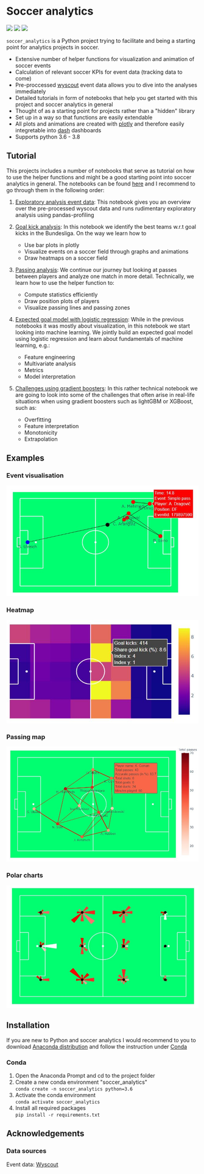 # Soccer analytics
![](https://github.com/CleKraus/soccer_analytics/workflows/Testing/badge.svg)
![](https://github.com/CleKraus/soccer_analytics/workflows/Platform%20check/badge.svg)
![](https://github.com/CleKraus/soccer_analytics/workflows/Coding%20standard/badge.svg)

`soccer_analytics` is a Python project trying to facilitate and being a starting point for analytics projects in soccer. 

* Extensive number of helper functions for visualization and animation of soccer events
* Calculation of relevant soccer KPIs for event data (tracking data to come)
* Pre-proccessed [wyscout](https://figshare.com/collections/Soccer_match_event_dataset/4415000/2) event data allows you to dive into the analyses immediately 
* Detailed tutorials in form of notebooks that help you get started with this project and soccer analytics in general
* Thought of as a starting point for projects rather than a "hidden" library
* Set up in a way so that functions are easily extendable
* All plots and animations are created with [plotly](https://plotly.com/python/) and therefore easily integretable into [dash](https://plotly.com/dash/) dashboards
* Supports python 3.6 - 3.8

## Tutorial
This projects includes a number of notebooks that serve as tutorial on how to use the helper functions and might be a good starting point into soccer analytics in general.
The notebooks can be found [here](notebooks) and I recommend to go through them in the following order:

1. [Exploratory analysis event data](notebooks/exploratory_analysis_event_data.ipynb): This notebook gives you an overview over the pre-processed wyscout data 
and runs rudimentary exploratory analysis using pandas-profiling

2. [Goal kick analysis](notebooks/goal_kick_analysis.ipynb): In this notebook we identify the best teams w.r.t goal kicks in the Bundesliga. On the way we learn how to
    - Use bar plots in plotly
    - Visualize events on a soccer field through graphs and animations
    - Draw heatmaps on a soccer field

3. [Passing analysis](notebooks/passing_analysis.ipynb): We continue our journey but looking at passes between players and analyze one match in more detail. Technically, we learn how to 
    use the helper function to:
    - Compute statistics efficiently
    - Draw position plots of players
    - Visualize passing lines and passing zones

4. [Expected goal model with logistic regression](notebooks/expected_goal_model_lr.ipynb): While in the previous notebooks it was mostly about visualization, in this notebook we start 
looking into machine learning. We jointly build an expected goal model using logistic regression and learn about fundamentals of machine learning, e.g.:
    - Feature engineering 
    - Multivariate analysis
    - Metrics
    - Model interpretation

5. [Challenges using gradient boosters](notebooks/challenges_with_gradient_boosters.ipynb): In this rather technical notebook we are going to look into some of the challenges that often 
arise in real-life situations when using gradient boosters such as lightGBM or XGBoost, such as:
    - Overfitting
    - Feature interpretation
    - Monotonicity
    - Extrapolation


## Examples

### Event visualisation
![](docs/img/event_example_new.JPG)<!-- .element height="20%" width="20%" -->
### Heatmap
![](docs/img/heatmap_example.JPG)<!-- .element height="20%" width="20%" -->
### Passing map
![](docs/img/passing_plot.JPG)<!-- .element height="15%" width="15%" -->
### Polar charts   
![](docs/img/polar_charts.JPG)<!-- .element height="15%" width="15%" -->


## Installation
If you are new to Python and soccer analytics I would recommend to you to download [Anaconda distribution](https://www.anaconda.com/distribution/#download-section) and follow 
the instruction under [Conda](#Conda)

### Conda
1. Open the Anaconda Prompt and cd to the project folder
2. Create a new conda environment "soccer_analytics"\
`conda create -n soccer_analytics python=3.6`
3. Activate the conda environment\
`conda activate soccer_analytics`
4. Install all required packages\
`pip install -r requirements.txt`

## Acknowledgements

### Data sources

Event data: [Wyscout](https://figshare.com/collections/Soccer_match_event_dataset/4415000/2)
